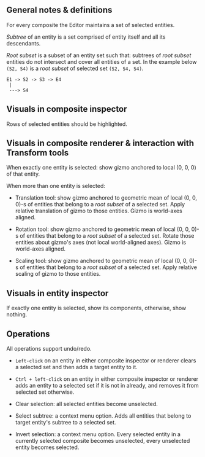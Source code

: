 ## General notes & definitions

For every composite the Editor maintains a set of selected entities.

*Subtree* of an entity is a set comprised of entity itself and all its descendants.

*Root subset* is a subset of an entity set such that: subtrees of *root subset* entities do not intersect and cover all entities of a set. In the example below `(S2, S4)` is a *root subset* of selected set `(S2, S4, S4)`.

```
E1 -> S2 -> S3 -> E4
 |
 ---> S4
```

## Visuals in composite inspector

Rows of selected entities should be highlighted.

## Visuals in composite renderer & interaction with Transform tools

When exactly one entity is selected: show gizmo anchored to local (0, 0, 0) of that entity.

When more than one entity is selected:

* Translation tool: show gizmo anchored to geometric mean of local (0, 0, 0)-s of entities that belong to a *root subset* of a selected set. Apply relative translation of gizmo to those entities. Gizmo is world-axes aligned.

* Rotation tool: show gizmo anchored to geometric mean of local (0, 0, 0)-s of entities that belong to a *root subset* of a selected set. Rotate those entities about gizmo's axes (not local world-aligned axes). Gizmo is world-axes aligned.

* Scaling tool: show gizmo anchored to geometric mean of local (0, 0, 0)-s of entities that belong to a *root subset* of a selected set. Apply relative scaling of gizmo to those entities.

## Visuals in entity inspector

If exactly one entity is selected, show its components, otherwise, show nothing.

## Operations

All operations support undo/redo.

* `Left-click` on an entity in either composite inspector or renderer clears a selected set and then adds a target entity to it.

* `Ctrl + left-click` on an entity in either composite inspector or renderer adds an entity to a selected set if it is not in already, and removes it from selected set otherwise.

* Clear selection: all selected entities become unselected.

* Select subtree: a context menu option. Adds all entities that belong to target entity's subtree to a selected set.

* Invert selection: a context menu option. Every selected entity in a currently selected composite becomes unselected, every unselected entity becomes selected.
